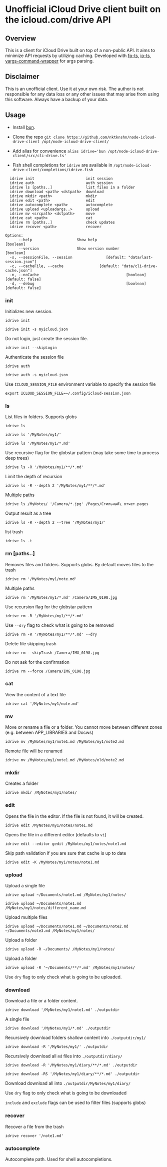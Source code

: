 # Unofficial iCloud Drive client built on the icloud.com/drive API

## Overview

This is a client for iCloud Drive built on top of a non-public API. It aims to minimize API requests by utilizing caching. Developed with [fp-ts](https://github.com/gcanti/fp-ts), [io-ts](https://github.com/gcanti/io-ts), [yargs-command-wrapper](https://github.com/nktknshn/yargs-command-wrapper) for args parsing.


## Disclaimer

This is an unofficial client. Use it at your own risk. The author is not responsible for any data loss or any other issues that may arise from using this software. Always have a backup of your data.

## Usage

- Install [bun](https://bun.sh/). 

- Clone the repo `git clone https://github.com/nktknshn/node-icloud-drive-client /opt/node-icloud-drive-client/`

- Add alias for convenience `alias idrive='bun /opt/node-icloud-drive-client/src/cli-drive.ts'`

- Fish shell completions for `idrive` are available in `/opt/node-icloud-drive-client/completions/idrive.fish`

```Commands:
  idrive init                       init session
  idrive auth                       auth session
  idrive ls [paths..]               list files in a folder
  idrive download <path> <dstpath>  download
  idrive mkdir <path>               mkdir
  idrive edit <path>                edit
  idrive autocomplete <path>        autocomplete
  idrive upload <uploadargs..>      upload
  idrive mv <srcpath> <dstpath>     move
  idrive cat <path>                 cat
  idrive rm [paths..]               check updates
  idrive recover <path>             recover

Options:
      --help                    Show help                              [boolean]
      --version                 Show version number                    [boolean]
  -s, --sessionFile, --session               [default: "data/last-session.json"]
  -c, --cacheFile, --cache                [default: "data/cli-drive-cache.json"]
  -n, --noCache                                       [boolean] [default: false]
  -d, --debug                                         [boolean] [default: false]

```

### init

Initializes new session. 

`idrive init`

`idrive init -s myicloud.json`

Do not login, just create the session file.

`idrive init --skipLogin`

Authenticate the session file

`idrive auth`

`idrive auth -s myicloud.json`

Use `ICLOUD_SESSION_FILE` environment variable to specify the session file

`export ICLOUD_SESSION_FILE=~/.config/icloud-session.json`

### ls

List files in folders. Supports globs

`idrive ls`

`idrive ls '/MyNotes/my1/'`

`idrive ls '/MyNotes/my1/*.md'`

Use recursive flag for the globstar pattern (may take some time to process deep trees)

`idrive ls -R '/MyNotes/my1/**/*.md'`

Limit the depth of recursion

`idrive ls -R --depth 2 '/MyNotes/my1/**/*.md'`

Multiple paths

`idrive ls /MyNotes/ '/Camera/*.jpg' /Pages/Стильный\ отчет.pages`

Output result as a tree

`idrive ls -R --depth 2 --tree '/MyNotes/my1/'`

list trash

`idrive ls -t`

### rm [paths..]

Removes files and folders. Supports globs. By default moves files to the trash

`idrive rm '/MyNotes/my1/note.md'`

Multiple paths

`idrive rm '/MyNotes/my1/*.md' /Camera/IMG_0198.jpg`

Use recursion flag for the globstar pattern

`idrive rm -R '/MyNotes/my1/**/*.md'`

Use `--dry` flag to check what is going to be removed

`idrive rm -R '/MyNotes/my1/**/*.md' --dry`

Delete file skipping trash

`idrive rm --skipTrash /Camera/IMG_0198.jpg`

Do not ask for the confirmation

`idrive rm --force /Camera/IMG_0198.jpg`


### cat <path>

View the content of a text file

`idrive cat '/MyNotes/my1/note.md'`

### mv <srcpath> <dstpath>

Move or rename a file or a folder. You cannot move between different zones (e.g. between APP_LIBRARIES and Docws)

`idrive mv /MyNotes/my1/note1.md /MyNotes/my1/note2.md`

Remote file will be renamed

`idrive mv /MyNotes/my1/note1.md /MyNotes/old/note2.md`


### mkdir <path>

Creates a folder

`idrive mkdir /MyNotes/my1/notes/`

### edit

Opens the file in the editor. If the file is not found, it will be created.

`idrive edit /MyNotes/my1/notes/note1.md` 

Opens the file in a different editor (defaults to `vi`)

`idrive edit --editor gedit /MyNotes/my1/notes/note1.md`

Skip path validation if you are sure that cache is up to date

`idrive edit -K /MyNotes/my1/notes/note1.md`

### upload 

Upload a single file

`idrive upload ~/Documents/note1.md /MyNotes/my1/notes/`

`idrive upload ~/Documents/note1.md /MyNotes/my1/notes/different_name.md`

Upload multiple files

`idrive upload ~/Documents/note1.md ~/Documents/note2.md ~/Documents/note3.md /MyNotes/my1/notes/`

Upload a folder

`idrive upload -R ~/Documents/ /MyNotes/my1/notes/`

Upload a folder 

`idrive upload -R '~/Documents/**/*.md' /MyNotes/my1/notes/`

Use `dry` flag to only check what is going to be uploaded.

### download <remotepath> <localpath>

Download a file or a folder content.

`idrive download '/MyNotes/my1/note1.md' ./outputdir`

A single file

`idrive download '/MyNotes/my1/*.md' ./outputdir`

Recursively download folders shallow content into `./outputdir/my1/`

`idrive download -R '/MyNotes/my1/' ./outputdir`

Recursively download all `md` files into `./outputdir/diary/` 

`idrive download -R '/MyNotes/my1/diary/**/*.md' ./outputdir`

`idrive download -RS '/MyNotes/my1/diary/**/*.md' ./outputdir`

Download download all into `./outputdir/MyNotes/my1/diary/`

Use `dry` flag to only check what is going to be downloaded

`include` and `exclude` flags can be used to filter files (supports globs)

### recover

Recover a file from the trash

`idrive recover '/note1.md'`

### autocomplete <path>

Autocomplete path. Used for shell autocompletions.

